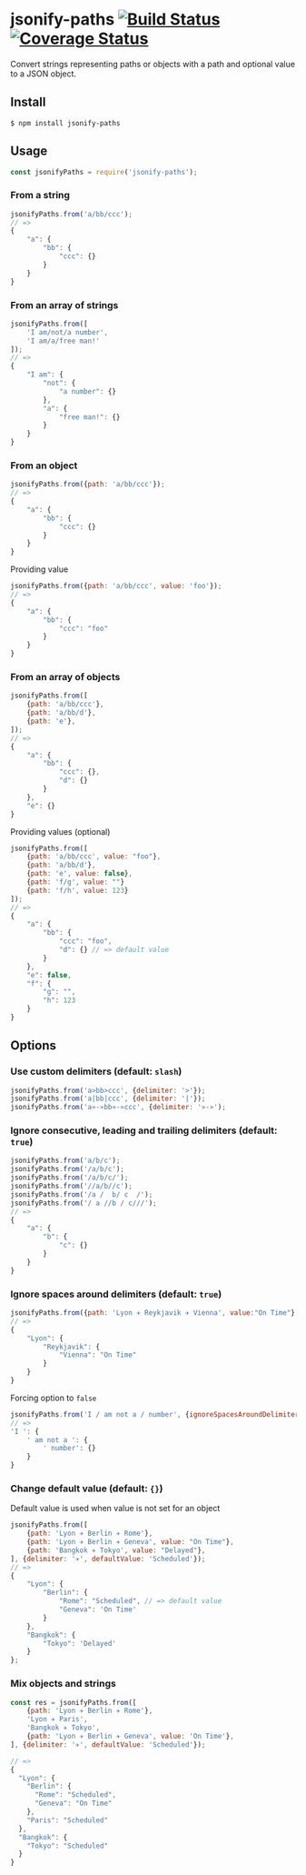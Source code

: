 # jsonify-paths [![Build Status](https://travis-ci.org/stephanecodes/jsonify-paths.svg?branch=master)](https://travis-ci.org/stephanecodes/jsonify-paths) [![Coverage Status](https://coveralls.io/repos/github/stephanecodes/jsonify-paths/badge.svg?branch=master)](https://coveralls.io/github/stephanecodes/jsonify-paths?branch=master)

Convert strings representing paths or objects with a path and optional value to a JSON object.

## Install

```
$ npm install jsonify-paths
```

## Usage

```js
const jsonifyPaths = require('jsonify-paths');
```

### From a string

```js
jsonifyPaths.from('a/bb/ccc');
// =>
{
	"a": {
		"bb": {
			"ccc": {}
		}
	}
}
```

### From an array of strings

```js
jsonifyPaths.from([
	'I am/not/a number',
	'I am/a/free man!'
]);
// =>
{
	"I am": {
		"not": {
			"a number": {}
		},
		"a": {
			"free man!": {}
		}
	}
}
```

### From an object

```js
jsonifyPaths.from({path: 'a/bb/ccc'});
// =>
{
	"a": {
		"bb": {
			"ccc": {}
		}
	}
}
```

Providing value

```js
jsonifyPaths.from({path: 'a/bb/ccc', value: 'foo'});
// =>
{
	"a": {
		"bb": {
			"ccc": "foo"
		}
	}
}
```


### From an array of objects

```js
jsonifyPaths.from([
	{path: 'a/bb/ccc'},
	{path: 'a/bb/d'},
	{path: 'e'},
]);
// =>
{
	"a": {
		"bb": {
			"ccc": {},
			"d": {}
		}
	},
	"e": {}
}
```
Providing values (optional)

```js
jsonifyPaths.from([
	{path: 'a/bb/ccc', value: "foo"},
	{path: 'a/bb/d'},
	{path: 'e', value: false},
	{path: 'f/g', value: ""}
	{path: 'f/h', value: 123}
]);
// =>
{
	"a": {
		"bb": {
			"ccc": "foo",
			"d": {} // => default value
		}
	},
	"e": false,
	"f": {
		"g": "",
		"h": 123
	}
}
```


## Options

### Use custom delimiters (default: `slash`)

```js
jsonifyPaths.from('a>bb>ccc', {delimiter: '>'});
jsonifyPaths.from('a|bb|ccc', {delimiter: '|'});
jsonifyPaths.from('a»-»bb»-»ccc', {delimiter: '»-»');
```

### Ignore consecutive, leading and trailing delimiters (default: `true`)

```js
jsonifyPaths.from('a/b/c');
jsonifyPaths.from('/a/b/c');
jsonifyPaths.from('/a/b/c/');
jsonifyPaths.from('//a/b//c');
jsonifyPaths.from('/a /  b/ c  /');
jsonifyPaths.from('/ a //b / c///');
// =>
{
	"a": {
		"b": {
			"c": {}
		}
	}
}
```

### Ignore spaces around delimiters (default: `true`)

```js
jsonifyPaths.from({path: 'Lyon ✈ Reykjavik ✈ Vienna', value:"On Time"}, {delimiter: '✈'});
// =>
{
	"Lyon": {
		"Reykjavik": {
			"Vienna": "On Time"
		}
	}
}
```

Forcing option to `false`

```js
jsonifyPaths.from('I / am not a / number', {ignoreSpacesAroundDelimiters: false});
// =>
'I ': {
	' am not a ': {
		' number': {}
	}
}
```

### Change default value (default: `{}`)

Default value is used when value is not set for an object

```js
jsonifyPaths.from([
	{path: 'Lyon ✈ Berlin ✈ Rome'},
	{path: 'Lyon ✈ Berlin ✈ Geneva', value: "On Time"},
	{path: 'Bangkok ✈ Tokyo', value: "Delayed"},
], {delimiter: '✈', defaultValue: 'Scheduled'});
// =>
{
	"Lyon": {
		"Berlin": {
			"Rome": "Scheduled", // => default value
			"Geneva": 'On Time'
		}
	},
	"Bangkok": {
		"Tokyo": 'Delayed'
	}
};
```

### Mix objects and strings

```js
const res = jsonifyPaths.from([
	{path: 'Lyon ✈ Berlin ✈ Rome'},
	'Lyon ✈ Paris',
	'Bangkok ✈ Tokyo',
	{path: 'Lyon ✈ Berlin ✈ Geneva', value: 'On Time'},
], {delimiter: '✈', defaultValue: 'Scheduled'});

// =>
{
  "Lyon": {
    "Berlin": {
      "Rome": "Scheduled",
      "Geneva": "On Time"
    },
    "Paris": "Scheduled"
  },
  "Bangkok": {
    "Tokyo": "Scheduled"
  }
}
```

